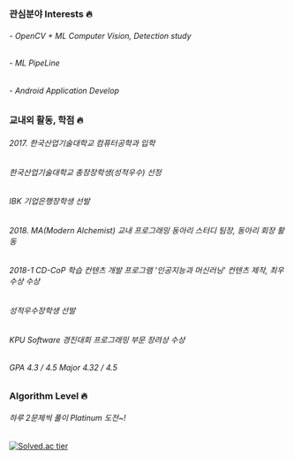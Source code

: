 ### 관심분야 Interests 🔥

###### - OpenCV + ML Computer Vision, Detection study
###### - ML PipeLine
###### - Android Application Develop

### 교내외 활동, 학점 🔥
###### 2017. 한국산업기술대학교 컴퓨터공학과 입학
###### 한국산업기술대학교 총장장학생(성적우수) 선정
###### IBK 기업은행장학생 선발

###### 2018. MA(Modern Alchemist) 교내 프로그래밍 동아리 스터디 팀장, 동아리 회장 활동
###### 2018-1 CD-CoP 학습 컨텐츠 개발 프로그램 '인공지능과 머신러닝' 컨텐츠 제작, 최우수상 수상
###### 성적우수장학생 선발
###### KPU Software 경진대회 프로그래밍 부문 장려상 수상

###### GPA 4.3 / 4.5 Major 4.32 / 4.5


###  Algorithm Level 🔥
###### 하루 2문제씩 풀이 Platinum 도전~!
[![Solved.ac tier](http://mazassumnida.wtf/api/v2/generate_badge?boj=free_minkya)](https://solved.ac/free_minkya)
